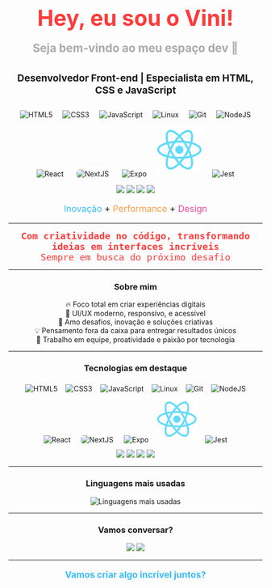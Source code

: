 <h1 align="center" style="color:#FF3B3B; font-size:2.7rem;">
  Hey, eu sou o Vini!<br>
  <span style="font-size:1.4rem; color:#aaa;">Seja bem-vindo ao meu espaço dev 🚀</span>
</h1>

<p align="center" style="font-size:1.2rem;">
  <b>Desenvolvedor Front-end | Especialista em HTML, CSS e JavaScript</b>
</p>

<p align="center">
  <!-- HTML5 -->
  <img src="https://cdn.jsdelivr.net/gh/devicons/devicon/icons/html5/html5-original.svg" title="HTML5" alt="HTML5" width="90" height="90" style="margin:8px;"/>
  <!-- CSS3 -->
  <img src="https://cdn.jsdelivr.net/gh/devicons/devicon/icons/css3/css3-original.svg" title="CSS3" alt="CSS3" width="90" height="90" style="margin:8px;"/>
  <!-- JavaScript -->
  <img src="https://cdn.jsdelivr.net/gh/devicons/devicon/icons/javascript/javascript-original.svg" title="JavaScript" alt="JavaScript" width="90" height="90" style="margin:8px;"/>
  <!-- Linux -->
  <img src="https://cdn.jsdelivr.net/gh/devicons/devicon/icons/linux/linux-original.svg" title="Linux" alt="Linux" width="90" height="90" style="margin:8px;"/>
  <!-- Git -->
  <img src="https://cdn.jsdelivr.net/gh/devicons/devicon/icons/git/git-original.svg" title="Git" alt="Git" width="90" height="90" style="margin:8px;"/>
  <!-- NodeJS -->
  <img src="https://cdn.jsdelivr.net/gh/devicons/devicon/icons/nodejs/nodejs-original.svg" title="NodeJS" alt="NodeJS" width="90" height="90" style="margin:8px;"/>
  <!-- React -->
  <img src="https://cdn.jsdelivr.net/gh/devicons/devicon/icons/react/react-original.svg" title="React" alt="React" width="90" height="90" style="margin:8px;"/>
  <!-- NextJS (white bg for visibility) -->
  <img src="https://cdn.jsdelivr.net/gh/devicons/devicon/icons/nextjs/nextjs-original.svg" title="NextJS" alt="NextJS" width="90" height="90" style="margin:8px; background:#fff; border-radius:12px; padding:6px;"/>
  <!-- Expo -->
  <img src="https://cdn.jsdelivr.net/gh/devicons/devicon/icons/expo/expo-original.svg" title="Expo" alt="Expo" width="90" height="90" style="margin:8px;"/>
  <!-- React Native (using React icon) -->
  <img src="https://raw.githubusercontent.com/devicons/devicon/master/icons/react/react-original.svg" title="React Native" alt="React Native" width="90" height="90" style="margin:8px;"/>
  <!-- Jest -->
  <img src="https://cdn.jsdelivr.net/gh/devicons/devicon/icons/jest/jest-plain.svg" title="Jest" alt="Jest" width="90" height="90" style="margin:8px;"/>
  <br>
  <!-- Redes IoT -->
  <img src="https://img.shields.io/badge/Redes%20IoT-00bcd4?style=for-the-badge&logo=internetcomputer&logoColor=white"/>
  <!-- Scrum -->
  <img src="https://img.shields.io/badge/Scrum-006B36?style=for-the-badge&logo=scrumalliance&logoColor=white"/>
  <!-- Kanban -->
  <img src="https://img.shields.io/badge/Kanban-3178C6?style=for-the-badge&logo=trello&logoColor=white"/>
  <!-- SQL (MySQL official color) -->
  <img src="https://img.shields.io/badge/SQL-4479A1?style=for-the-badge&logo=mysql&logoColor=white"/>
</p>

<p align="center" style="font-size:1.1rem;">
  <span style="color:#38bdf8;">Inovação</span> + <span style="color:#f59e42;">Performance</span> + <span style="color:#ec4899;">Design</span>
</p>

---

<div align="center" style="color:#FF3B3B; font-size:1.15rem; font-family:'Fira Code',monospace;">
  <b>Com criatividade no código, transformando ideias em interfaces incríveis</b><br>
  Sempre em busca do próximo desafio
</div>

---

<h3 align="center">Sobre mim</h3>

<p align="center">
  🔥 Foco total em criar experiências digitais<br>
  🎨 UI/UX moderno, responsivo, e acessível<br>
  🚀 Amo desafios, inovação e soluções criativas<br>
  💡 Pensamento fora da caixa para entregar resultados únicos<br>
  🤝 Trabalho em equipe, proatividade e paixão por tecnologia
</p>

---

<h3 align="center">Tecnologias em destaque</h3>

<p align="center">
  <!-- HTML5 -->
  <img src="https://cdn.jsdelivr.net/gh/devicons/devicon/icons/html5/html5-original.svg" title="HTML5" alt="HTML5" width="80" height="80" style="margin:6px;"/>
  <!-- CSS3 -->
  <img src="https://cdn.jsdelivr.net/gh/devicons/devicon/icons/css3/css3-original.svg" title="CSS3" alt="CSS3" width="80" height="80" style="margin:6px;"/>
  <!-- JavaScript -->
  <img src="https://cdn.jsdelivr.net/gh/devicons/devicon/icons/javascript/javascript-original.svg" title="JavaScript" alt="JavaScript" width="80" height="80" style="margin:6px;"/>
  <!-- Linux -->
  <img src="https://cdn.jsdelivr.net/gh/devicons/devicon/icons/linux/linux-original.svg" title="Linux" alt="Linux" width="80" height="80" style="margin:6px;"/>
  <!-- Git -->
  <img src="https://cdn.jsdelivr.net/gh/devicons/devicon/icons/git/git-original.svg" title="Git" alt="Git" width="80" height="80" style="margin:6px;"/>
  <!-- NodeJS -->
  <img src="https://cdn.jsdelivr.net/gh/devicons/devicon/icons/nodejs/nodejs-original.svg" title="NodeJS" alt="NodeJS" width="80" height="80" style="margin:6px;"/>
  <!-- React -->
  <img src="https://cdn.jsdelivr.net/gh/devicons/devicon/icons/react/react-original.svg" title="React" alt="React" width="80" height="80" style="margin:6px;"/>
  <!-- NextJS (white bg for visibility) -->
  <img src="https://cdn.jsdelivr.net/gh/devicons/devicon/icons/nextjs/nextjs-original.svg" title="NextJS" alt="NextJS" width="80" height="80" style="margin:6px; background:#fff; border-radius:10px; padding:5px;"/>
  <!-- Expo -->
  <img src="https://cdn.jsdelivr.net/gh/devicons/devicon/icons/expo/expo-original.svg" title="Expo" alt="Expo" width="80" height="80" style="margin:6px;"/>
  <!-- React Native (using React icon) -->
  <img src="https://raw.githubusercontent.com/devicons/devicon/master/icons/react/react-original.svg" title="React Native" alt="React Native" width="80" height="80" style="margin:6px;"/>
  <!-- Jest -->
  <img src="https://cdn.jsdelivr.net/gh/devicons/devicon/icons/jest/jest-plain.svg" title="Jest" alt="Jest" width="80" height="80" style="margin:6px;"/>
  <br>
  <!-- Redes IoT -->
  <img src="https://img.shields.io/badge/Redes%20IoT-00bcd4?style=for-the-badge&logo=internetcomputer&logoColor=white"/>
  <!-- Scrum -->
  <img src="https://img.shields.io/badge/Scrum-006B36?style=for-the-badge&logo=scrumalliance&logoColor=white"/>
  <!-- Kanban -->
  <img src="https://img.shields.io/badge/Kanban-3178C6?style=for-the-badge&logo=trello&logoColor=white"/>
  <!-- SQL (MySQL official color) -->
  <img src="https://img.shields.io/badge/SQL-4479A1?style=for-the-badge&logo=mysql&logoColor=white"/>
</p>

---

<h3 align="center">Linguagens mais usadas</h3>

<p align="center">
  <img src="https://github-readme-stats.vercel.app/api/top-langs/?username=vinibertunho&layout=compact&langs_count=6&theme=radical" alt="Linguagens mais usadas"/>
</p>

---

<h3 align="center">Vamos conversar?</h3>

<p align="center">
  <a href="mailto:vbertunho@gmail.com"><img src="https://img.shields.io/badge/Email-38bdf8?style=for-the-badge&logo=gmail&logoColor=white"/></a>
  <a href="https://www.linkedin.com/in/vinicius-marcos-bertunho-da-silva-85172134a"><img src="https://img.shields.io/badge/LinkedIn-38bdf8?style=for-the-badge&logo=linkedin&logoColor=white"/></a>
</p>

---

<p align="center" style="color:#38bdf8; font-size:1.1rem;">
  <b>Vamos criar algo incrível juntos?</b>
</p>
